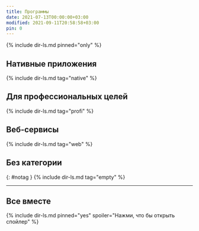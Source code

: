 ```yaml
---
title: Программы
date: 2021-07-13T00:00:00+03:00
modified: 2021-09-11T20:58:58+03:00
pin: 0
---
```


{% include dir-ls.md pinned="only" %}


## Нативные приложения
{% include dir-ls.md tag="native" %}

## Для профессиональных целей
{% include dir-ls.md tag="profi" %}

## Веб-сервисы
{% include dir-ls.md tag="web" %}

## Без категории
{: #notag }
{% include dir-ls.md tag="empty" %}

---

## Все вместе
{% include dir-ls.md pinned="yes" spoiler="Нажми, что бы открыть спойлер"  %}
